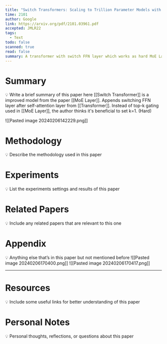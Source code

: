 ```yaml
---
title: "Switch Transformers: Scaling to Trillion Parameter Models with Simple and Efficient Sparsity"
time: 2101
author: Google
link: https://arxiv.org/pdf/2101.03961.pdf
accepted: JMLR22
tags:
  - Text
todo: false
scanned: true
read: false
summary: A transformer with switch FFN layer which works as hard MoE Layer.
---
```

# Summary
💡 Write a brief summary of this paper here
[[Switch Transformer]] is a improved model from the paper [[MoE Layer]].
Appends switching FFN layer after self-attention layer from [[Transformer]].
Instead of top-k gating used in [[MoE Layer]], the author thinks it's beneficial to set k=1. (Hard)

![[Pasted image 20240206142229.png]]
# Methodology
💡 Describe the methodology used in this paper

# Experiments
💡 List the experiments settings and results of this paper

# Related Papers
💡 Include any related papers that are relevant to this one

# Appendix
💡 Anything else that’s in this paper but not mentioned before
![[Pasted image 20240206170400.png]]
![[Pasted image 20240206170417.png]]

---
# Resources
💡 Include some useful links for better understanding of this paper

# Personal Notes
💡 Personal thoughts, reflections, or questions about this paper